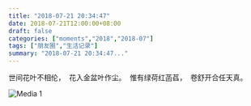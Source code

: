 ```yaml
---
title: "2018-07-21 20:34:47"
date: 2018-07-21T12:00:00+08:00
draft: false
categories: ["moments","2018","2018-07"]
tags: ["朋友圈","生活记录"]
summary: "2018-07-21 20:34:47..."
---
```


世间花叶不相伦， 
花入金盆叶作尘。 
惟有绿荷红菡萏， 
卷舒开合任天真。

![Media 1](/Moments/photos/2018-07-21/201807212034470.jpg)

